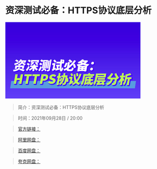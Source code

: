 # 资深测试必备：HTTPS协议底层分析

![img](../../assets/Cgp9HWFQIJqAfen3AAB3Cy_QB5M407.jpg)

> 简介：资深测试必备：HTTPS协议底层分析

> 时间：2021年09月28日 / 20:00

> [官方链接：]()

> [阿里网盘：]()

> [百度网盘：]()

> [夸克网盘：]()
